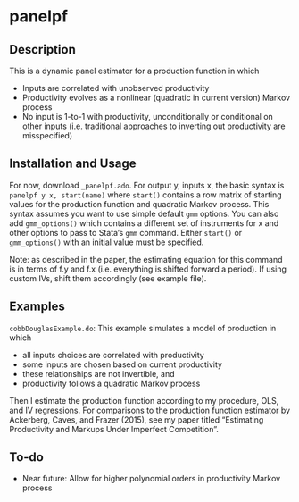 # panelpf

## Description
This is a dynamic panel estimator for a production function in which
- Inputs are correlated with unobserved productivity
- Productivity evolves as a nonlinear (quadratic in current version) Markov process
- No input is 1-to-1 with productivity, unconditionally or conditional on other inputs (i.e. traditional approaches to inverting out productivity are misspecified)

## Installation and Usage
For now, download `_panelpf.ado`. For output y, inputs x, the basic syntax is `panelpf y x, start(name)` where `start()` contains a row matrix of starting values for the production function and quadratic Markov process. This syntax assumes you want to use simple default `gmm` options. You can also add `gmm_options()` which contains a different set of instruments for x and other options to pass to Stata’s `gmm` command. Either `start()` or `gmm_options()` with an initial value must be specified. 

Note: as described in the paper, the estimating equation for this command is in terms of f.y and f.x (i.e. everything is shifted forward a period). If using custom IVs, shift them accordingly (see example file). 

## Examples

`cobbDouglasExample.do`: This example simulates a model of production in which
- all inputs choices are correlated with productivity
- some inputs are chosen based on current productivity
- these relationships are not invertible, and
- productivity follows a quadratic Markov process

Then I estimate the production function according to my procedure, OLS, and IV regressions. For comparisons to the production function estimator by Ackerberg, Caves, and Frazer (2015), see my paper titled “Estimating Productivity and Markups Under Imperfect Competition”.

## To-do
- Near future: Allow for higher polynomial orders in productivity Markov process 
